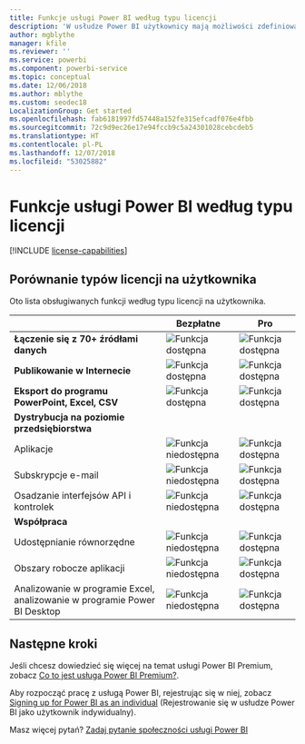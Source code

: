 ```yaml
---
title: Funkcje usługi Power BI według typu licencji
description: 'W usłudze Power BI użytkownicy mają możliwości zdefiniowane w oparciu o dwa typy licencji: na użytkownika (bezpłatna i Pro) oraz oparte na pojemności.'
author: mgblythe
manager: kfile
ms.reviewer: ''
ms.service: powerbi
ms.component: powerbi-service
ms.topic: conceptual
ms.date: 12/06/2018
ms.author: mblythe
ms.custom: seodec18
LocalizationGroup: Get started
ms.openlocfilehash: fab6181997fd57448a152fe315efcadf076e4fbb
ms.sourcegitcommit: 72c9d9ec26e17e94fccb9c5a24301028cebcdeb5
ms.translationtype: HT
ms.contentlocale: pl-PL
ms.lasthandoff: 12/07/2018
ms.locfileid: "53025882"
---
```

# <a name="power-bi-service-features-by-license-type"></a>Funkcje usługi Power BI według typu licencji

[!INCLUDE [license-capabilities](includes/license-capabilities.md)]

## <a name="per-user-license-type-comparison"></a>Porównanie typów licencji na użytkownika

Oto lista obsługiwanych funkcji według typu licencji na użytkownika.

|  | Bezpłatne | Pro |
| --- | --- | --- |
| **Łączenie się z 70+ źródłami danych** |![Funkcja dostępna](media/features-license-type/available.png) |![Funkcja dostępna](media/features-license-type/available.png) |
| **Publikowanie w Internecie** |![Funkcja dostępna](media/features-license-type/available.png) |![Funkcja dostępna](media/features-license-type/available.png) |
| **Eksport do programu PowerPoint, Excel, CSV** |![Funkcja dostępna](media/features-license-type/available.png) |![Funkcja dostępna](media/features-license-type/available.png) |
| **Dystrybucja na poziomie przedsiębiorstwa** | | |
| Aplikacje |![Funkcja niedostępna](media/features-license-type/not-available.png) |![Funkcja dostępna](media/features-license-type/available.png) |
| Subskrypcje e-mail |![Funkcja niedostępna](media/features-license-type/not-available.png) |![Funkcja dostępna](media/features-license-type/available.png) |
| Osadzanie interfejsów API i kontrolek |![Funkcja niedostępna](media/features-license-type/not-available.png) |![Funkcja dostępna](media/features-license-type/available.png) |
| **Współpraca** | | |
| Udostępnianie równorzędne |![Funkcja niedostępna](media/features-license-type/not-available.png) |![Funkcja dostępna](media/features-license-type/available.png) |
| Obszary robocze aplikacji |![Funkcja niedostępna](media/features-license-type/not-available.png) |![Funkcja dostępna](media/features-license-type/available.png) |
| Analizowanie w programie Excel, analizowanie w programie Power BI Desktop |![Funkcja niedostępna](media/features-license-type/not-available.png) |![Funkcja dostępna](media/features-license-type/available.png) |

## <a name="next-steps"></a>Następne kroki

Jeśli chcesz dowiedzieć się więcej na temat usługi Power BI Premium, zobacz [Co to jest usługa Power BI Premium?](service-premium.md).

Aby rozpocząć pracę z usługą Power BI, rejestrując się w niej, zobacz [Signing up for Power BI as an individual](service-self-service-signup-for-power-bi.md) (Rejestrowanie się w usłudze Power BI jako użytkownik indywidualny).

Masz więcej pytań? [Zadaj pytanie społeczności usługi Power BI](https://community.powerbi.com/)